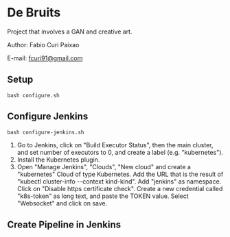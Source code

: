 # De Bruits

Project that involves a GAN and creative art.

Author: Fabio Curi Paixao 

E-mail: fcuri91@gmail.com

## Setup

```
bash configure.sh
```

## Configure Jenkins

```
bash configure-jenkins.sh
```

1. Go to Jenkins, click on "Build Executor Status", then the main cluster, and set number of executors to 0, and create a label (e.g. "kubernetes").
2. Install the Kubernetes plugin.
3. Open "Manage Jenkins", "Clouds", "New cloud" and create a "kubernetes" Cloud of type Kubernetes.
   Add the URL that is the result of "kubectl cluster-info --context kind-kind".
   Add "jenkins" as namespace.
   Click on "Disable https certificate check".
   Create a new credential called "k8s-token" as long text, and paste the TOKEN value.
   Select "Websocket" and click on save.

## Create Pipeline in Jenkins